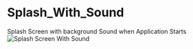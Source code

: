 # Splash_With_Sound
Splash Screen with background Sound when Application Starts
![Splash Screen With Sound](https://user-images.githubusercontent.com/59989991/73907063-fdfc8580-48ca-11ea-9c1f-40679aeca61b.jpeg)

